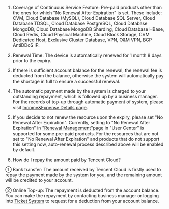 1. Coverage of Continuous Service Feature: Pre-paid products other than the ones for which "No Renewal After Expiration" is set. These include: CVM, Cloud Database (MySQL), Cloud Database SQL Server, Cloud Database TDSQL, Cloud Database PostgreSQL, Cloud Database MongoDB, Cloud Database MongoDB Sharding, Cloud Database HBase, Cloud Redis, Cloud Physical Machine, Cloud Block Storage, CVM Dedicated Host, Exclusive Cluster Database, VPN, O&M VPN, BGP AntiDDoS IP.

2. Renewal Time: The device is automatically renewed for 1 month 8 days prior to the expiry.

3. If there is sufficient account balance for the renewal, the renewal fee is deducted from the balance, otherwise the system will automatically pay the shortage in full to ensure a successful renewal. 

4. The automatic payment made by the system is charged to your outstanding repayment, which is followed up by a business manager. For the records of top-up through automatic payment of system, please visit [Income&Expense Details page](https://console.qcloud.com/account/fee).

5. If you decide to not renew the resource upon the expiry, please set "No Renewal After Expiration". Currently, setting to "No Renewal After Expiration" in ["Renewal Management"page](https://console.qcloud.com/account/renewal) in "User Center" is supported for some pre-paid products. For the resources that are not set to "No Renewal After Expiration" and products that do not support this setting now, auto-renewal process described above will be enabled by default.

6. How do I repay the amount paid by Tencent Cloud?

① Bank transfer: The amount received by Tencent Cloud is firstly used to repay the payment made by the system for you, and the remaining amount will be credited to your account.

② Online Top-up: The repayment is deducted from the account balance. You can make the repayment by contacting business manager or logging into [Ticket System](https://console.qcloud.com/workorder/category) to request for a deduction from your account balance.

